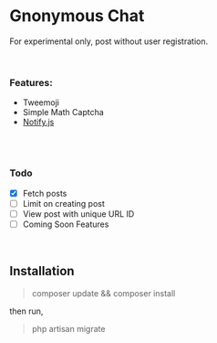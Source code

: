 # Gnonymous Chat

For experimental only, post without user registration.

<br>

### Features:
- Tweemoji
- Simple Math Captcha
- [Notify.js](https://notifyjs.jpillora.com/)
<br>
<br>

### Todo

- [x] Fetch posts
- [ ] Limit on creating post
- [ ] View post with unique URL ID
- [ ] Coming Soon Features

<br>

## Installation

> composer update && composer install

then run,

> php artisan migrate
